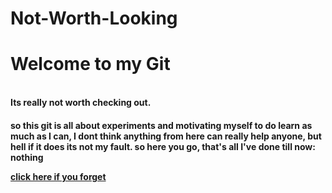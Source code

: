 # Not-Worth-Looking

<h1> Welcome to my Git </h1>
<br/> 
<b> Its really not worth checking out.</b>
<p><h4> so this git is all about experiments and motivating myself to do learn as much as I can, I dont think anything from here can really help anyone, but hell if it does its not my fault.
so here you go, that's all I've done till now: <br/>
nothing<br/>

<a href="https://repo.zenk-security.com/Programmation/Violent%20Python%20-%20A%20Cookbook%20for%20Hackers,%20Forensic%20Analysts,%20Penetration%20Testers%20and%20Security%20Enginners.pdf"> click here if you forget </a>
</h4></p>